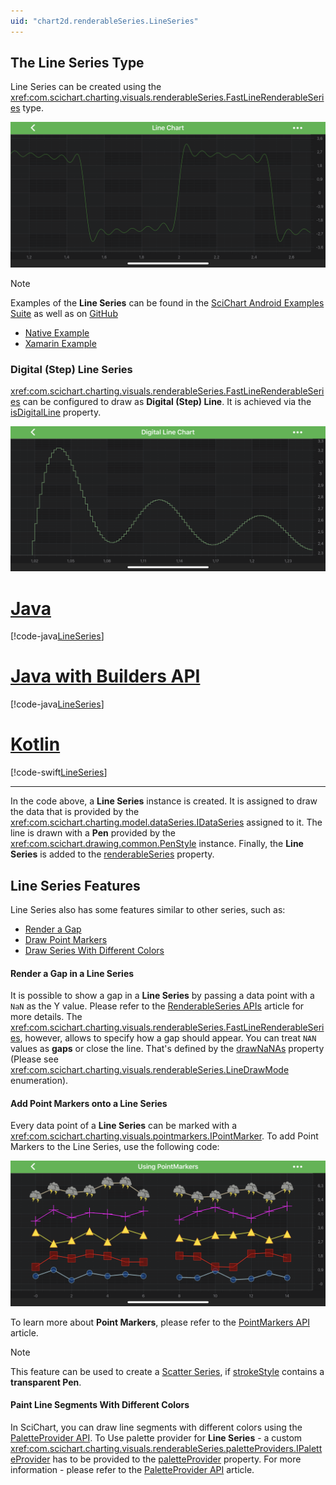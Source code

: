```yaml
---
uid: "chart2d.renderableSeries.LineSeries"
---
```


## The Line Series Type

Line Series can be created using the <xref:com.scichart.charting.visuals.renderableSeries.FastLineRenderableSeries> type.

![Line Series Type](images/line-chart-example.png)

> [!NOTE]
> Examples of the **Line Series** can be found in the [SciChart Android Examples Suite](https://www.scichart.com/examples/android-chart/) as well as on [GitHub](https://github.com/ABTSoftware/SciChart.Android.Examples)
> - [Native Example](https://www.scichart.com/example/android-line-chart-example/)
> - [Xamarin Example](https://www.scichart.com/example/xamarin-chart-line-chart-example/)

### Digital (Step) Line Series
<xref:com.scichart.charting.visuals.renderableSeries.FastLineRenderableSeries> can be configured to draw as **Digital (Step) Line**. It is achieved via the 
[isDigitalLine](xref:com.scichart.charting.visuals.renderableSeries.FastLineRenderableSeries.setIsDigitalLine(boolean)) property.

![Digital Line Series Type](images/digital-line-chart-example.png)

# [Java](#tab/java)
[!code-java[LineSeries](../../../samples/sandbox/app/src/main/java/com/scichart/docsandbox/examples/java/series2d/LineSeries2D.java#Example)]
# [Java with Builders API](#tab/javaBuilder)
[!code-java[LineSeries](../../../samples/sandbox/app/src/main/java/com/scichart/docsandbox/examples/javaBuilder/series2d/LineSeries2D.java#Example)]
# [Kotlin](#tab/kotlin)
[!code-swift[LineSeries](../../../samples/sandbox/app/src/main/java/com/scichart/docsandbox/examples/kotlin/series2d/LineSeries2D.kt#Example)]
***


In the code above, a **Line Series** instance is created. It is assigned to draw the data that is provided by the <xref:com.scichart.charting.model.dataSeries.IDataSeries> assigned to it. The line is drawn with a **Pen** provided by the <xref:com.scichart.drawing.common.PenStyle> instance. Finally, the **Line Series** is added to the [renderableSeries](xref:com.scichart.charting.visuals.ISciChartSurface.getRenderableSeries()) property.

## Line Series Features
Line Series also has some features similar to other series, such as:
- [Render a Gap](#render-a-gap-in-a-line-series)
- [Draw Point Markers](#add-point-markers-onto-a-line-series)
- [Draw Series With Different Colors](#paint-line-segments-with-different-colors)

#### Render a Gap in a Line Series
It is possible to show a gap in a **Line Series** by passing a data point with a `NaN` as the Y value. Please refer to the [RenderableSeries APIs](xref:chart2d.2DChartTypes#adding-a-gap-onto-a-renderableseries) article for more details. The <xref:com.scichart.charting.visuals.renderableSeries.FastLineRenderableSeries>, however, allows to specify how a gap should appear. You can treat `NAN` values as **gaps** or close the line. That's defined by the [drawNaNAs](xref:com.scichart.charting.visuals.renderableSeries.BaseRenderableSeries.setDrawNaNAs(com.scichart.charting.visuals.renderableSeries.LineDrawMode)) property (Please see <xref:com.scichart.charting.visuals.renderableSeries.LineDrawMode> enumeration).

#### Add Point Markers onto a Line Series
Every data point of a **Line Series** can be marked with a <xref:com.scichart.charting.visuals.pointmarkers.IPointMarker>. To add Point Markers to the Line Series, use the following code:

![Point Markers](images/point-markers-example.png)

To learn more about **Point Markers**, please refer to the [PointMarkers API](xref:chart2d.PointMarkerAPI) article.

> [!NOTE]
> This feature can be used to create a [Scatter Series](xref:chart2d.renderableSeries.ScatterSeries), if [strokeStyle](xref:com.scichart.charting.visuals.renderableSeries.IRenderableSeries.setStrokeStyle(com.scichart.drawing.common.PenStyle)) contains a **transparent Pen**.

#### Paint Line Segments With Different Colors
In SciChart, you can draw line segments with different colors using the [PaletteProvider API](xref:chart2d.PaletteProviderAPI). 
To Use palette provider for **Line Series** - a custom <xref:com.scichart.charting.visuals.renderableSeries.paletteProviders.IPaletteProvider> has to be provided to the [paletteProvider](xref:com.scichart.charting.visuals.renderableSeries.IRenderableSeries.setPaletteProvider(com.scichart.charting.visuals.renderableSeries.paletteProviders.IPaletteProvider)) property. For more information - please refer to the [PaletteProvider API](xref:chart2d.PaletteProviderAPI) article.
